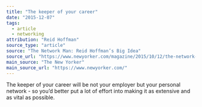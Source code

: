 ```yaml
---
title: "The keeper of your career"
date: "2015-12-07"
tags:
  - article
  - networking
attribution: "Reid Hoffman"
source_type: "article"
source: "The Network Man: Reid Hoffman’s Big Idea"
source_url: "https://www.newyorker.com/magazine/2015/10/12/the-network-man"
main_source: "The New Yorker"
main_source_url: "https://www.newyorker.com/"
---
```


The keeper of your career will be not your employer but your personal network - so you’d better put a lot of effort into making it as extensive and as vital as possible.
